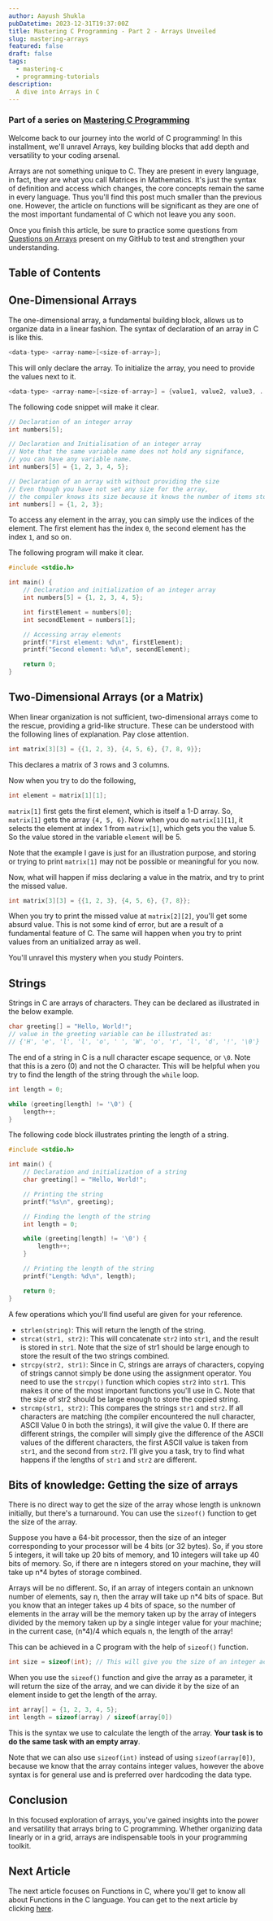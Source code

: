 ```yaml
---
author: Aayush Shukla
pubDatetime: 2023-12-31T19:37:00Z
title: Mastering C Programming - Part 2 - Arrays Unveiled
slug: mastering-arrays
featured: false
draft: false
tags:
  - mastering-c
  - programming-tutorials
description:
  A dive into Arrays in C
---
```


### Part of a series on [Mastering C Programming](/tags/mastering-c)

Welcome back to our journey into the world of C programming! In this installment, we'll unravel Arrays, key building blocks that add depth and versatility to your coding arsenal.

Arrays are not something unique to C. They are present in every language, in fact, they are what you call Matrices in Mathematics. It's just the syntax of definition and access which changes, the core concepts remain the same in every language. Thus you'll find this post much smaller than the previous one. However, the article on functions will be significant as they are one of the most important fundamental of C which not leave you any soon.

Once you finish this article, be sure to practice some questions from [Questions on Arrays](https://github.com/a2ys/learning-cpp?tab=readme-ov-file#arrays) present on my GitHub to test and strengthen your understanding.

## Table of Contents

## One-Dimensional Arrays

The one-dimensional array, a fundamental building block, allows us to organize data in a linear fashion. The syntax of declaration of an array in C is like this.

```c
<data-type> <array-name>[<size-of-array>];
```

This will only declare the array. To initialize the array, you need to provide the values next to it.

```c
<data-type> <array-name>[<size-of-array>] = {value1, value2, value3, ...};
```

The following code snippet will make it clear.

```c
// Declaration of an integer array
int numbers[5];

// Declaration and Initialisation of an integer array
// Note that the same variable name does not hold any signifance,
// you can have any variable name.
int numbers[5] = {1, 2, 3, 4, 5};

// Declaration of an array with without providing the size
// Even though you have not set any size for the array,
// the compiler knows its size because it knows the number of items stored inside it.
int numbers[] = {1, 2, 3};
```

To access any element in the array, you can simply use the indices of the element. The first element has the index `0`, the second element has the index `1`, and so on.

The following program will make it clear.

```c
#include <stdio.h>

int main() {
    // Declaration and initialization of an integer array
    int numbers[5] = {1, 2, 3, 4, 5};

    int firstElement = numbers[0];
    int secondElement = numbers[1];

    // Accessing array elements
    printf("First element: %d\n", firstElement);
    printf("Second element: %d\n", secondElement);

    return 0;
}
```

## Two-Dimensional Arrays (or a Matrix)

When linear organization is not sufficient, two-dimensional arrays come to the rescue, providing a grid-like structure. These can be understood with the following lines of explanation. Pay close attention.

```c
int matrix[3][3] = {{1, 2, 3}, {4, 5, 6}, {7, 8, 9}};
```

This declares a matrix of 3 rows and 3 columns.

Now when you try to do the following,

```c
int element = matrix[1][1];
```

`matrix[1]` first gets the first element, which is itself a 1-D array. So, `matrix[1]` gets the array `{4, 5, 6}`. Now when you do `matrix[1][1]`, it selects the element at index 1 from `matrix[1]`, which gets you the value 5. So the value stored in the variable `element` will be 5.

Note that the example I gave is just for an illustration purpose, and storing or trying to print `matrix[1]` may not be possible or meaningful for you now.

Now, what will happen if miss declaring a value in the matrix, and try to print the missed value.

```c
int matrix[3][3] = {{1, 2, 3}, {4, 5, 6}, {7, 8}};
```

When you try to print the missed value at `matrix[2][2]`, you'll get some absurd value. This is not some kind of error, but are a result of a fundamental feature of C. The same will happen when you try to print values from an unitialized array as well.

You'll unravel this mystery when you study Pointers.

## Strings

Strings in C are arrays of characters. They can be declared as illustrated in the below example.

```c
char greeting[] = "Hello, World!";
// value in the greeting variable can be illustrated as:
// {'H', 'e', 'l', 'l', 'o', ' ', 'W', 'o', 'r', 'l', 'd', '!', '\0'}
```

The end of a string in C is a null character escape sequence, or `\0`. Note that this is a zero (0) and not the O character. This will be helpful when you try to find the length of the string through the `while` loop.

```c
int length = 0;

while (greeting[length] != '\0') {
    length++;
}
```

The following code block illustrates printing the length of a string.

```c
#include <stdio.h>

int main() {
    // Declaration and initialization of a string
    char greeting[] = "Hello, World!";

    // Printing the string
    printf("%s\n", greeting);

    // Finding the length of the string
    int length = 0;

    while (greeting[length] != '\0') {
        length++;
    }

    // Printing the length of the string
    printf("Length: %d\n", length);

    return 0;
}
```

A few operations which you'll find useful are given for your reference.

- `strlen(string)`: This will return the length of the string.
- `strcat(str1, str2)`: This will concatenate `str2` into `str1`, and the result is stored in `str1`. Note that the size of str1 should be large enough to store the result of the two strings combined.
- `strcpy(str2, str1)`: Since in C, strings are arrays of characters, copying of strings cannot simply be done using the assignment operator. You need to use the `strcpy()` function which copies `str2` into `str1`. This makes it one of the most important functions you'll use in C. Note that the size of str2 should be large enough to store the copied string.
- `strcmp(str1, str2)`: This compares the strings `str1` and `str2`. If all characters are matching (the compiler encountered the null character, ASCII Value 0 in both the strings), it will give the value 0. If there are different strings, the compiler will simply give the difference of the ASCII values of the different characters, the first ASCII value is taken from `str1`, and the second from `str2`. I'll give you a task, try to find what happens if the lengths of `str1` and `str2` are different.

## Bits of knowledge: Getting the size of arrays

There is no direct way to get the size of the array whose length is unknown initially, but there's a turnaround. You can use the `sizeof()` function to get the size of the array.

Suppose you have a 64-bit processor, then the size of an integer corresponding to your processor will be 4 bits (or 32 bytes). So, if you store 5 integers, it will take up 20 bits of memory, and 10 integers will take up 40 bits of memory. So, if there are n integers stored on your machine, they will take up n*4 bytes of storage combined.

Arrays will be no different. So, if an array of integers contain an unknown number of elements, say n, then the array will take up n\*4 bits of space. But you know that an integer takes up 4 bits of space, so the number of elements in the array will be the memory taken up by the array of integers divided by the memory taken up by a single integer value for your machine; in the current case, (n\*4)/4 which equals n, the length of the array!

This can be achieved in a C program with the help of `sizeof()` function.

```c
int size = sizeof(int); // This will give you the size of an integer according to your processor.
```

When you use the `sizeof()` function and give the array as a parameter, it will return the size of the array, and we can divide it by the size of an element inside to get the length of the array.

```c
int array[] = {1, 2, 3, 4, 5};
int length = sizeof(array) / sizeof(array[0])
```

This is the syntax we use to calculate the length of the array. **Your task is to do the same task with an empty array**.

Note that we can also use `sizeof(int)` instead of using `sizeof(array[0])`, because we know that the array contains integer values, however the above syntax is for general use and is preferred over hardcoding the data type.

## Conclusion

In this focused exploration of arrays, you've gained insights into the power and versatility that arrays bring to C programming. Whether organizing data linearly or in a grid, arrays are indispensable tools in your programming toolkit.

## Next Article

The next article focuses on Functions in C, where you'll get to know all about Functions in the C language. You can get to the next article by clicking [here](/posts/mastering-functions).
